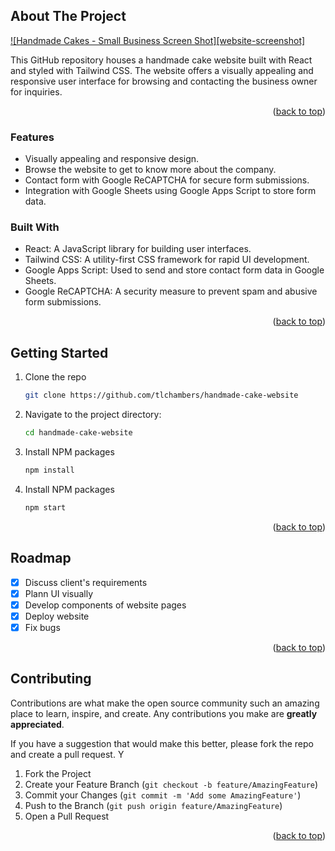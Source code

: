## About The Project

[![Handmade Cakes - Small Business Screen Shot][website-screenshot]](./public/landingPage.png)

This GitHub repository houses a handmade cake website built with React and styled with Tailwind CSS. The website offers a visually appealing and responsive user interface for browsing and contacting the business owner for inquiries.

<p align="right">(<a href="#readme-top">back to top</a>)</p>

### Features

- Visually appealing and responsive design.
- Browse the website to get to know more about the company.
- Contact form with Google ReCAPTCHA for secure form submissions.
- Integration with Google Sheets using Google Apps Script to store form data.

### Built With

- React: A JavaScript library for building user interfaces.
- Tailwind CSS: A utility-first CSS framework for rapid UI development.
- Google Apps Script: Used to send and store contact form data in Google Sheets.
- Google ReCAPTCHA: A security measure to prevent spam and abusive form submissions.

<p align="right">(<a href="#readme-top">back to top</a>)</p>

## Getting Started

1. Clone the repo
   ```sh
   git clone https://github.com/tlchambers/handmade-cake-website
   ```
2. Navigate to the project directory:
   ```sh
   cd handmade-cake-website
   ```
3. Install NPM packages
   ```sh
   npm install
   ```
4. Install NPM packages
   ```sh
   npm start
   ```

<p align="right">(<a href="#readme-top">back to top</a>)</p>

## Roadmap

- [x] Discuss client's requirements
- [x] Plann UI visually
- [x] Develop components of website pages
- [x] Deploy website
- [x] Fix bugs

<p align="right">(<a href="#readme-top">back to top</a>)</p>

<!-- CONTRIBUTING -->

## Contributing

Contributions are what make the open source community such an amazing place to learn, inspire, and create. Any contributions you make are **greatly appreciated**.

If you have a suggestion that would make this better, please fork the repo and create a pull request. Y

1. Fork the Project
2. Create your Feature Branch (`git checkout -b feature/AmazingFeature`)
3. Commit your Changes (`git commit -m 'Add some AmazingFeature'`)
4. Push to the Branch (`git push origin feature/AmazingFeature`)
5. Open a Pull Request

<p align="right">(<a href="#readme-top">back to top</a>)</p>
